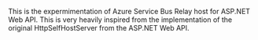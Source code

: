 This is the expermimentation of Azure Service Bus Relay host for ASP.NET Web API. This is very heavily inspired from the implementation of the original HttpSelfHostServer from the ASP.NET Web API.